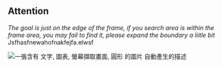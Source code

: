 ## Attention
*The goal is just on the edge of the frame, if you search area is within the frame area, you may fail to find it, please expand the boundary a liitle bit*
Jsfhasfnewahofnakfejfa.elwsf

![一張含有 文字, 圖表, 螢幕擷取畫面, 圓形 的圖片 自動產生的描述](media/b7ee96aee0d72395733d14046b33c617.jpg)

